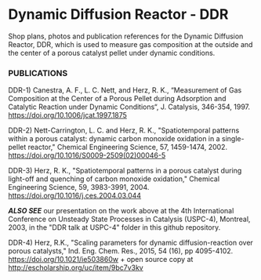 # Dynamic Diffusion Reactor - DDR
Shop plans, photos and publication references for the Dynamic Diffusion Reactor, DDR, which is used to measure gas composition at the outside and the center of a porous catalyst pellet under dynamic conditions.

<h3> PUBLICATIONS </h3>

DDR-1) Canestra, A. F., L. C. Nett, and Herz, R. K., “Measurement of Gas Composition at the Center of a Porous Pellet during Adsorption and Catalytic Reaction under Dynamic Conditions“, J. Catalysis, 346-354, 1997. https://doi.org/10.1006/jcat.1997.1875 

DDR-2) Nett-Carrington, L. C. and Herz, R. K., "Spatiotemporal patterns within a porous catalyst: dynamic carbon monoxide oxidation in a single-pellet reactor," Chemical Engineering Science, 57, 1459-1474, 2002. https://doi.org/10.1016/S0009-2509(02)00046-5 

DDR-3) Herz, R. K., "Spatiotemporal patterns in a porous catalyst during light-off and quenching of carbon monoxide oxidation," Chemical Engineering Science, 59, 3983-3991, 2004. https://doi.org/10.1016/j.ces.2004.03.044 

***ALSO SEE*** our presentation on the work above at the 4th International Conference on Unsteady State Processes in Catalysis (USPC-4), Montreal, 2003, in the "DDR talk at USPC-4" folder in this github repository.


DDR-4) Herz, R.K., "Scaling parameters for dynamic diffusion-reaction over porous catalysts," Ind. Eng. Chem. Res., 2015, 54 (16), pp 4095-4102. https://doi.org/10.1021/ie503860w + open source copy at http://escholarship.org/uc/item/9bc7v3kv 

